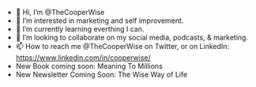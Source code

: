 - 👋 Hi, I’m @TheCooperWise
- 👀 I’m interested in marketing and self improvement.
- 🌱 I’m currently learning everthing I can.
- 💞️ I’m looking to collaborate on my social media, podcasts, & marketing.
- 📫 How to reach me @TheCooperWise on Twitter, or on LinkedIn: https://www.linkedin.com/in/cooperwise/
- New Book coming soon: Meaning To Millions
- New Newsletter Coming Soon: The Wise Way of Life

<!---
TheCooperWise/TheCooperWise is a ✨ special ✨ repository because its `README.md` (this file) appears on your GitHub profile.
You can click the Preview link to take a look at your changes.
--->
